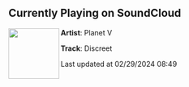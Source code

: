 ## Currently Playing on SoundCloud

[<img align="left" width="100" src="https://i1.sndcdn.com/artworks-1pCs1ZFGfhhl4jHE-ebykvA-t500x500.jpg">](https://soundcloud.com/planet_v/discreet-sanctuaryep)

**Artist**: Planet V 

**Track**: Discreet

Last updated at 02/29/2024 08:49
